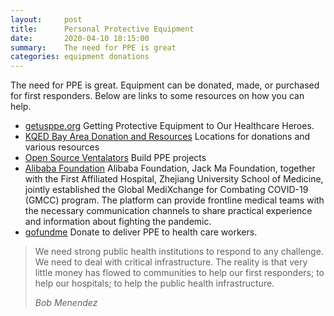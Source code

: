 ```yaml
---
layout:     post
title:      Personal Protective Equipment
date:       2020-04-10 18:15:00
summary:    The need for PPE is great
categories: equipment donations
---
```


The need for PPE is great.  Equipment can be donated, made, or purchased for first responders.  Below are links to some resources on how you can help.

- [getusppe.org](https://getusppe.org) Getting Protective Equipment to Our Healthcare Heroes.
- [KQED Bay Area Donation and Resources](https://www.kqed.org/news/11807823/where-to-donate-n95-masks-and-other-medical-supplies-in-the-bay-area) Locations for donations and various resources
- [Open Source Ventalators](https://docs.google.com/spreadsheets/d/e/2PACX-1vTYAfldxoIiO46VAWH1NlhrwFBn9mguqS2bh1spnLEu4AVVN1cj1vaEm6vOp5Z6UnaAbUwd8dslCXdM/pubhtml?fbclid=IwAR3G7qJK3ED4qki_nhByL8bM9360TankvN2iPy9YwkU9D3sJHbTBT0ZNSrc#) Build PPE projects
- [Alibaba Foundation](https://covid-19.alibabacloud.com/) Alibaba Foundation, Jack Ma Foundation, together with the First Affiliated Hospital, Zhejiang University School of Medicine, jointly established the Global MediXchange for Combating COVID-19 (GMCC) program. The platform can provide frontline medical teams with the necessary communication channels to share practical experience and information about fighting the pandemic. 
- [gofundme](https://www.gofundme.com/f/human-kind-now?utm_medium=copy_link&utm_source=customer&utm_campaign=p_lico+share-sheet) Donate to deliver PPE to health care workers.


<blockquote>
  <p>
We need strong public health institutions to respond to any challenge. We need to deal with critical infrastructure. The reality is that very little money has flowed to communities to help our first responders; to help our hospitals; to help the public health infrastructure.
  </p>
  <footer><cite title="Bob Menendez">Bob Menendez</cite></footer>
</blockquote>
